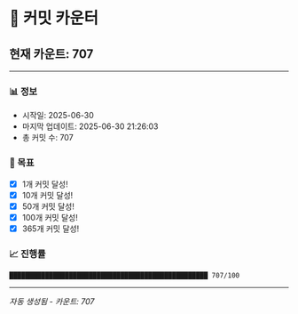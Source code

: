 # 🔢 커밋 카운터

## 현재 카운트: 707

---

### 📊 정보
- 시작일: 2025-06-30
- 마지막 업데이트: 2025-06-30 21:26:03
- 총 커밋 수: 707

### 🎯 목표
- [x] 1개 커밋 달성!
- [x] 10개 커밋 달성!
- [x] 50개 커밋 달성!
- [x] 100개 커밋 달성!
- [x] 365개 커밋 달성!

### 📈 진행률
```
██████████████████████████████████████████████████ 707/100
```

---
*자동 생성됨 - 카운트: 707*

